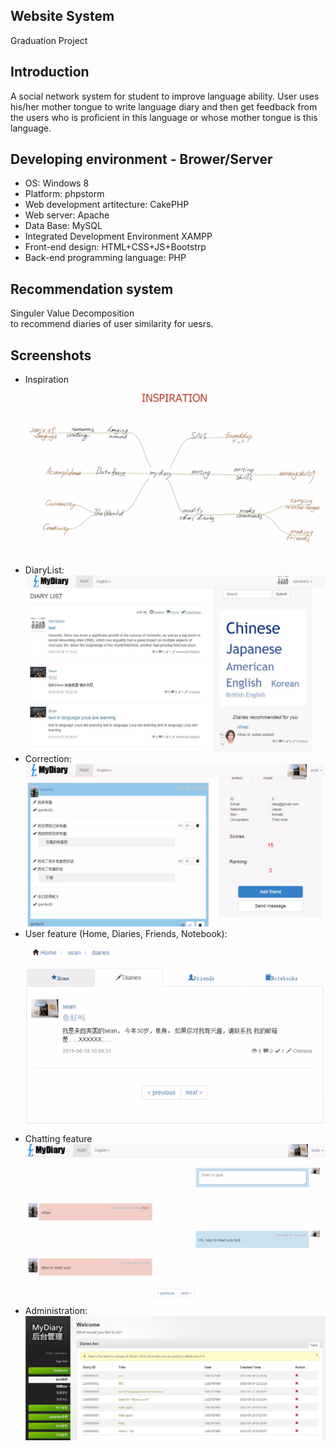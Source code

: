 ## <My Diary> Website System
Graduation Project
## Introduction
A social network system for student to improve language ability. User uses his/her mother tongue to write language diary and then get 
feedback from the users who is proficient in this language or whose mother tongue is this language.
## Developing environment - Brower/Server
* OS: Windows 8
* Platform: phpstorm
* Web development artitecture: CakePHP
* Web server: Apache
* Data Base: MySQL
* Integrated Development Environment XAMPP
* Front-end design: HTML+CSS+JS+Bootstrp
* Back-end programming language: PHP
## Recommendation system
Singuler Value Decomposition<br/>
to recommend diaries of user similarity for uesrs.
## Screenshots
- Inspiration
![Inspiration](https://github.com/namidairo777/mydiary/blob/master/git_img/inspiration.png)
- DiaryList:
![Diary list](https://github.com/namidairo777/mydiary/blob/master/git_img/DiaryList.png)
- Correction:
![Correction](https://github.com/namidairo777/mydiary/blob/master/git_img/correction.png)
- User feature (Home, Diaries, Friends, Notebook):
![User](https://github.com/namidairo777/mydiary/blob/master/git_img/User.png)
- Chatting feature
![Chatting](https://github.com/namidairo777/mydiary/blob/master/git_img/chatting.png)
- Administration:
![Admin](https://github.com/namidairo777/mydiary/blob/master/git_img/admin.png)
